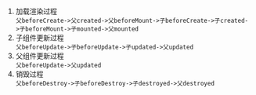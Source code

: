 #

1. 加载渲染过程  
    `父beforeCreate->父created->父beforeMount->子beforeCreate->子created->子beforeMount->子mounted->父mounted`
2. 子组件更新过程  
    `父beforeUpdate->子beforeUpdate->子updated->父updated`
3. 父组件更新过程  
    `父beforeUpdate->父updated`
4. 销毁过程  
    `父beforeDestroy->子beforeDestroy->子destroyed->父destroyed`
